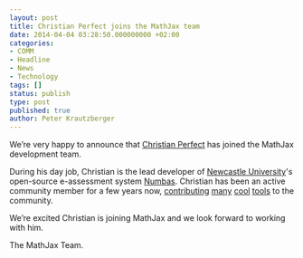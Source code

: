 ```yaml
---
layout: post
title: Christian Perfect joins the MathJax team
date: 2014-04-04 03:28:50.000000000 +02:00
categories:
- COMM
- Headline
- News
- Technology
tags: []
status: publish
type: post
published: true
author: Peter Krautzberger
---
```


We’re very happy to announce that [Christian Perfect](https://github.com/christianp) has joined the MathJax development team.

During his day job, Christian is the lead developer of [Newcastle University](http://www.ncl.ac.uk/maths/numbas/)'s open-source e-assessment system [Numbas](https://github.com/numbas/). Christian has been an active community member for a few years now, [contributing](http://checkmyworking.com/2011/09/a-bookmarklet-which-typesets-tex-on-any-page-using-mathjax/) [many](http://checkmyworking.com/2012/06/instant-mathjax-preview-of-latex-typed-into-html-textareas/) [cool](https://github.com/christianp/knockout-mathjax-bindings) [tools](http://checkmyworking.com/misc/MathJax-play-area/) to the community.

We’re excited Christian is joining MathJax and we look forward to working with him.

The MathJax Team.